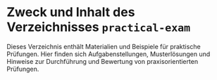 # Zweck und Inhalt des Verzeichnisses `practical-exam`

Dieses Verzeichnis enthält Materialien und Beispiele für praktische Prüfungen. Hier finden sich Aufgabenstellungen, Musterlösungen und Hinweise zur Durchführung und Bewertung von praxisorientierten Prüfungen.
